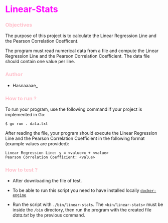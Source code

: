 # <span style="color:magenta; size : 20px"> Linear-Stats </span>

### <span style="color:pink"> Objectives
The purpose of this project is to calculate the Linear Regression Line and the Pearson Correlation Coefficent.

The program must read numerical data from a file and compute the Linear Regression Line and the Pearson Correlation Coefficient. 
The data file should contain one value per line.

### <span style="color:pink"> Author 

- Hasnaaaae_

### <span style="color:pink"> How to run ?

To run your program, use the following command if your project is implemented in Go:
```
$ go run . data.txt
```
After reading the file, your program should execute the Linear Regression Line and the Pearson Correlation Coefficient in the following format (example values are provided):
```
Linear Regression Line: y = <value>x + <value>
Pearson Correlation Coefficient: <value>
```

### <span style="color:pink"> How to test ?

- After downloading the file of test.

- To be able to run this script you need to have installed locally
 [`docker-engine`](https://docs.docker.com/engine/install/)

- Run the script with `./bin/linear-stats`. The `<bin/linear-stats>` must be inside the `/bin` directory, then run the program with the created file *data.txt* by the previous command.
